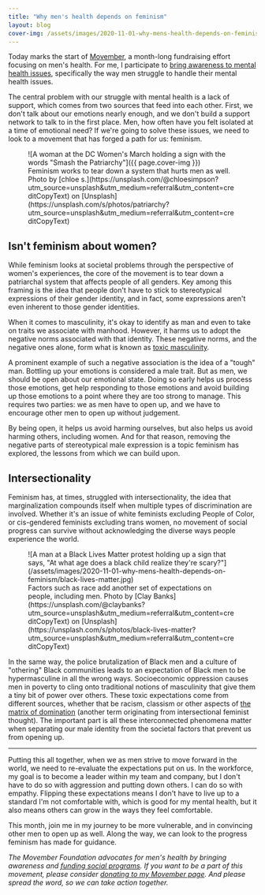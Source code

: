 ```yaml
---
title: "Why men's health depends on feminism"
layout: blog
cover-img: /assets/images/2020-11-01-why-mens-health-depends-on-feminism/cover-smash-the-patriarchy.jpg
---
```


Today marks the start of [Movember](https://us.movember.com/about/foundation), a month-long fundraising effort focusing on men's health. For me, I participate to [bring awareness to mental health issues](https://us.movember.com/about/mental-health), specifically the way men struggle to handle their mental health issues.

The central problem with our struggle with mental health is a lack of support, which comes from two sources that feed into each other. First, we don't talk about our emotions nearly enough, and we don't build a support network to talk to in the first place. Men, how often have you felt isolated at a time of emotional need? If we're going to solve these issues, we need to look to a movement that has forged a path for us: feminism.

<figure markdown="1">
![A woman at the DC Women's March holding a sign with the words "Smash the Patriarchy"]({{ page.cover-img }})
<figcaption markdown="1">Feminism works to tear down a system that hurts men as well. Photo by [chloe s.](https://unsplash.com/@chloesimpson?utm_source=unsplash&utm_medium=referral&utm_content=creditCopyText) on [Unsplash](https://unsplash.com/s/photos/patriarchy?utm_source=unsplash&utm_medium=referral&utm_content=creditCopyText)
</figcaption>
</figure>

## Isn't feminism about women?

While feminism looks at societal problems through the perspective of women's experiences, the core of the movement is to tear down a patriarchal system that affects people of all genders. Key among this framing is the idea that people don't have to stick to stereotypical expressions of their gender identity, and in fact, some expressions aren't even inherent to those gender identities.

When it comes to masculinity, it's okay to identify as man and even to take on traits we associate with manhood. However, it harms us to adopt the negative norms associated with that identity. These negative norms, and the negative ones alone, form what is known as [toxic masculinity](https://www.tolerance.org/magazine/what-we-mean-when-we-say-toxic-masculinity).

A prominent example of such a negative association is the idea of a "tough" man. Bottling up your emotions is considered a male trait. But as men, we should be open about our emotional state. Doing so early helps us process those emotions, get help responding to those emotions and avoid building up those emotions to a point where they are too strong to manage. This requires two parties: we as men have to open up, and we have to encourage other men to open up without judgement.

By being open, it helps us avoid harming ourselves, but also helps us avoid harming others, including women. And for that reason, removing the negative parts of stereotypical male expression is a topic feminism has explored, the lessons from which we can build upon.

## Intersectionality

Feminism has, at times, struggled with intersectionality, the idea that marginalization compounds itself when multiple types of discrimination are involved. Whether it's an issue of white feminists excluding People of Color, or cis-gendered feminists excluding trans women, no movement of social progress can survive without acknowledging the diverse ways people experience the world.

<figure markdown="1">
![A man at a Black Lives Matter protest holding up a sign that says, "At what age does a black child realize they're scary?"](/assets/images/2020-11-01-why-mens-health-depends-on-feminism/black-lives-matter.jpg)
<figcaption markdown="1">Factors such as race add another set of expectations on people, including men. Photo by [Clay Banks](https://unsplash.com/@claybanks?utm_source=unsplash&utm_medium=referral&utm_content=creditCopyText) on [Unsplash](https://unsplash.com/s/photos/black-lives-matter?utm_source=unsplash&utm_medium=referral&utm_content=creditCopyText)
</figcaption>
</figure>

In the same way, the police brutalization of Black men and a culture of "othering" Black communities leads to an expectation of Black men to be hypermasculine in all the wrong ways. Socioeconomic oppression causes men in poverty to cling onto traditional notions of masculinity that give them a tiny bit of power over others. These toxic expectations come from different sources, whether that be racism, classism or other aspects of [the matrix of domination](https://en.wikipedia.org/wiki/Matrix_of_domination) (another term originating from intersectional feminist thought). The important part is all these interconnected phenomena matter when separating our male identity from the societal factors that prevent us from opening up.

---

Putting this all together, when we as men strive to move forward in the world, we need to re-evaluate the expectations put on us. In the workforce, my goal is to become a leader within my team and company, but I don't have to do so with aggression and putting down others. I can do so with empathy. Flipping these expectations means I don't have to live up to a standard I'm not comfortable with, which is good for my mental health, but it also means others can grow in the ways they feel comfortable.

This month, join me in my journey to be more vulnerable, and in convincing other men to open up as well. Along the way, we can look to the progress feminism has made for guidance.

_The Movember Foundation advocates for men's health by bringing awareness and [funding social programs](https://us.movember.com/report-cards). If you want to be a part of this movement, please consider [donating to my Movember page](https://mobro.co/akdas). And please spread the word, so we can take action together._
